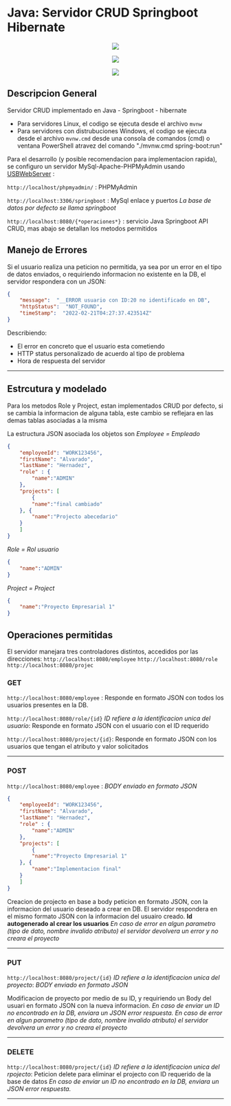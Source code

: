 # Java: Servidor CRUD Springboot Hibernate

<p align="center">
<img src="https://www.sofka.com.co/wp-content/uploads/2021/02/sofkau-logo-horizontal.png">
</p>
<p align="center">
  <img src="https://img.shields.io/badge/Java-ED8B00?style=for-the-badge&logo=java&logoColor=white">
</p>
<p align="center">
  <img src="https://img.shields.io/github/v/release/JoseNSoler/PracticaMVC?style=flat-square"
</p>   

## Descripcion General

Servidor CRUD implementado en Java - Springboot - hibernate
- Para servidores Linux, el codigo se ejecuta desde el archivo `mvnw`
- Para servidores con distrubuciones Windows, el codigo se ejecuta desde el archivo `mvnw.cmd` desde una consola de comandos (cmd) o ventana PowerShell atravez del comando "./mvnw.cmd spring-boot:run"


Para el desarrollo (y posible recomendacion para implementacion rapida), se configuro un servidor MySql-Apache-PHPMyAdmin usando [USBWebServer](https://www.usbwebserver.net/downloads.html) :

`http://localhost/phpmyadmin/` : PHPMyAdmin

`http://localhost:3306/springboot` : MySql enlace y puertos *La base de datos por defecto se llama springboot*

`http://localhost:8080/{*operaciones*}` : servicio Java Springboot API CRUD, mas abajo se detallan los metodos permitidos

## Manejo de Errores

Si el usuario realiza una peticion no permitida, ya sea por un error en el tipo de datos enviados, o requiriendo informacion no existente en la DB, el servidor respondera con un JSON:

```JSON
{
    "message":  "__ERROR usuario con ID:20 no identificado en DB",
    "httpStatus":  "NOT_FOUND",
    "timeStamp":  "2022-02-21T04:27:37.423514Z"
}
```
Describiendo:
- El error en concreto que el usuario esta cometiendo
- HTTP status personalizado de acuerdo al tipo de problema
- Hora de respuesta del servidor

<hr>

## Estrcutura y modelado

Para los metodos Role y Project, estan implementados CRUD por defecto, si se cambia la informacion de alguna tabla, este cambio se reflejara en las demas tablas asociadas a la misma

La estructura JSON asociada los objetos son
*Employee = Empleado*
```JSON
{   
    "employeeId": "WORK123456",
    "firstName": "Alvarado",
    "lastName": "Hernadez",
    "role" : {
	    "name":"ADMIN"
    },
    "projects": [
        {
	    "name":"final cambiado"
    }, {
	    "name":"Projecto abecedario"
    } 
    ]
}
```

*Role = Rol usuario*
```JSON
{
	"name":"ADMIN"
}
```

*Project = Project*
```JSON
{
	"name":"Proyecto Empresarial 1"
}
```

## Operaciones permitidas
El servidor manejara tres controladores distintos, accedidos por las direcciones:
`http://localhost:8080/employee`
`http://localhost:8080/role`
`http://localhost:8080/projec`

### GET
`http://localhost:8080/employee` :
Responde en formato JSON con todos los usuarios presentes en la DB.

`http://localhost:8080/role/{id}` *ID refiere a la identificacion unica del usuario*:
Responde en formato JSON con el usuario con el ID requerido

`http://localhost:8080/project/{id}`:
Responde en formato JSON con los usuarios que tengan el atributo y valor solicitados

<hr>

### POST
`http://localhost:8080/employee` :
*BODY enviado en formato JSON*
```JSON
{   
    "employeeId": "WORK123456",
    "firstName": "Alvarado",
    "lastName": "Hernadez",
    "role" : {
	    "name":"ADMIN"
    },
    "projects": [
        {
	    "name":"Proyecto Empresarial 1"
    }, {
	    "name":"Implementacion final"
    } 
    ]
}

```
Creacion de  projecto  en base a body peticion en formato JSON, con la informacion del usuario deseado a crear en DB. El servidor respondera en el mismo formato JSON con la informacion del usuairo creado. __Id autogenerado al crear los usuarios__
*En caso de error en algun parametro (tipo de dato, nombre invalido atributo) el servidor devolvera un error y no creara el proyecto*

<hr>

### PUT
`http://localhost:8080/project/{id}` *ID refiere a la identificacion unica del proyecto*:
*BODY enviado en formato JSON*

Modificacion de  proyecto por medio de su ID, y requiriendo un Body del usuari    en formato JSON con la nueva informacion.
*En caso de enviar un ID no encontrado en la DB, enviara un JSON error respuesta.
En caso de error en algun parametro (tipo de dato, nombre invalido atributo) el servidor devolvera un error y no creara el proyecto*

<hr>

### DELETE
`http://localhost:8080/project/{id}` *ID refiere a la identificacion unica del rpojecto*:
Peticion delete para eliminar el projecto con ID requerido de la base de datos
*En caso de enviar un ID no encontrado en la DB, enviara un JSON error respuesta.*
<hr>
